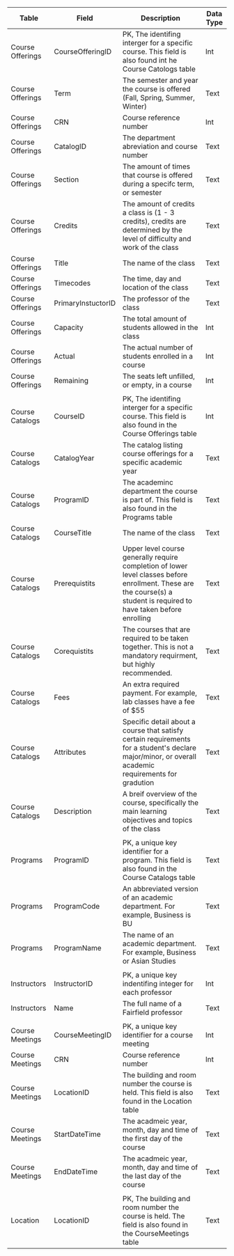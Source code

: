 | Table            | Field              | Description                                                                                                                                                            | Data Type |
|------------------|--------------------|------------------------------------------------------------------------------------------------------------------------------------------------------------------------|-----------|
| Course Offerings | CourseOfferingID           | PK, The identifing interger for a specific course. This field is also found int he Course Catologs table                                                               | Int       |
| Course Offerings | Term               | The semester and year the course is offered (Fall, Spring, Summer, Winter)                                                                                             | Text      |
| Course Offerings | CRN                | Course reference number                                                                                                                                                | Int       |
| Course Offerings | CatalogID          | The department abreviation and course number                                                                                                                           | Text      |
| Course Offerings | Section            | The amount of times that course is offered during a specifc term, or semester                                                                                          | Text      |
| Course Offerings | Credits            | The amount of credits a class is (1 - 3 credits), credits are determined by the level of difficulty and work of the class                                              | Text      |
| Course Offerings | Title              | The name of the class                                                                                                                                                  | Text      |
| Course Offerings | Timecodes          | The time, day and location of the class                                                                                                                                | Text      |
| Course Offerings | PrimaryInstuctorID | The professor of the class                                                                                                                                             | Text      |
| Course Offerings | Capacity           | The total amount of students allowed in the class                                                                                                                      | Int       |
| Course Offerings | Actual             | The actual number of students enrolled in a course                                                                                                                     | Int       |
| Course Offerings | Remaining          | The seats left unfilled, or empty, in a course                                                                                                                         | Int       |
|                  |                    |                                                                                                                                                                        |           |
| Course Catalogs  | CourseID           | PK, The identifing interger for a specific course. This field is also found in the Course Offerings table                                                              | Int       |
| Course Catalogs  | CatalogYear        | The catalog listing course offerings for a specific academic year                                                                                                      | Text      |
| Course Catalogs  | ProgramID          | The academinc department the course is part of. This field is also found in the Programs table                                                                         | Text      |
| Course Catalogs  | CourseTitle        | The name of the class                                                                                                                                                  | Text      |
| Course Catalogs  | Prerequistits      | Upper level course generally require completion of lower level classes before enrollment. These are the course(s) a student is required to have taken before enrolling | Text      |
| Course Catalogs  | Corequistits       | The courses that are required to be taken together. This is not a mandatory requirment, but highly recommended.                                                        | Text      |
| Course Catalogs  | Fees               | An extra required payment. For example, lab classes have a fee of $55                                                                                                  | Text      |
| Course Catalogs  | Attributes         | Specific detail about a course that satisfy certain requirements for a student's declare major/minor, or overall academic requirements for gradution                   | Text      |
| Course Catalogs  | Description        | A breif overview of the course, specifically the main learning objectives and topics of the class                                                                      | Text      |
|                  |                    |                                                                                                                                                                        |           |
| Programs         | ProgramID          | PK, a unique key identifier for a program. This field is also found in the Course Catalogs table                                                                       | Text      |
| Programs         | ProgramCode        | An abbreviated version of an academic department. For example, Business is BU                                                                                          | Text      |
| Programs         | ProgramName        | The name of an academic department. For example, Business or Asian Studies                                                                                             | Text      |
|                  |                    |                                                                                                                                                                        |           |
| Instructors      | InstructorID       | PK, a unique key indentifing integer for each professor                                                                                                                | Int       |
| Instructors      | Name               | The full name of a Fairfield professor                                                                                                                                 | Text      |
|                  |                    |                                                                                                                                                                        |           |
| Course Meetings  | CourseMeetingID    | PK, a unique key identifier for a course meeting                                                                                                                       | Int       |
| Course Meetings  | CRN                | Course reference number                                                                                                                                                | Int       |
| Course Meetings  | LocationID         | The building and room number the course is held. This field is also found in the Location table                                                                        | Text      |
| Course Meetings  | StartDateTime      | The acadmeic year, month, day and time of the first day of the course                                                                                                  | Text      |
| Course Meetings  | EndDateTime        | The acadmeic year, month, day and time of the last day of the course                                                                                                   | Text      |
|                  |                    |                                                                                                                                                                        |           |
| Location         | LocationID         | PK, The building and room number the course is held. The field is also found in the CourseMeetings table                                                               | Text      |
